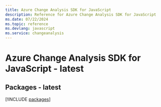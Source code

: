 ```yaml
---
title: Azure Change Analysis SDK for JavaScript
description: Reference for Azure Change Analysis SDK for JavaScript
ms.date: 07/22/2024
ms.topic: reference
ms.devlang: javascript
ms.service: changeanalysis
---
```

# Azure Change Analysis SDK for JavaScript - latest
## Packages - latest
[!INCLUDE [packages](change-analysis-index.md)]